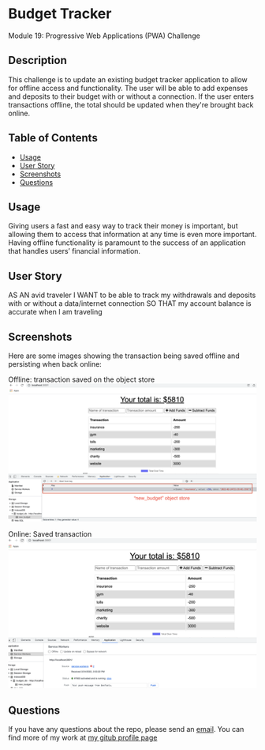 # Budget Tracker
Module 19: Progressive Web Applications (PWA) Challenge

## Description 
This challenge is to update an existing budget tracker application to allow for offline access and functionality. The user will be able to add expenses and deposits to their budget with or without a connection. If the user enters transactions offline, the total should be updated when they're brought back online.

## Table of Contents

* [Usage](#usage)
* [User Story](#userStory)
* [Screenshots](#screenshots)
* [Questions](#questions) 


## Usage 
Giving users a fast and easy way to track their money is important, but allowing them to access that information at any time is even more important. Having offline functionality is paramount to the success of an application that handles users’ financial information.

## User Story
AS AN avid traveler
I WANT to be able to track my withdrawals and deposits with or without a data/internet connection
SO THAT my account balance is accurate when I am traveling 


## Screenshots

Here are some images showing the transaction being saved offline and persisting when back online:

Offline: transaction saved on the object store
![Offline: transaction saved on the object store](public/assets/offline_object_store.png)

Online: Saved transaction
![Online: Saved transaction](public/assets/online_saved_info.png)


## Questions
If you have any questions about the repo, please send an [email](mailto:andiconner@icloud.com). You can find more of my work at  [my gitub profile page](https://github.com/andiconner)



